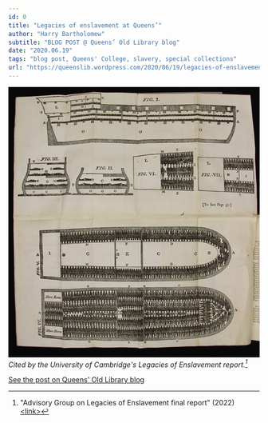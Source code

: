 ```yaml
---
id: 0
title: "Legacies of enslavement at Queens’"
author: "Harry Bartholomew"
subtitle: "BLOG POST @ Queens’ Old Library blog"
date: "2020.06.19"
tags: "blog post, Queens' College, slavery, special collections"
url: "https://queenslib.wordpress.com/2020/06/19/legacies-of-enslavement-at-queens/"
---
```

![image](/images/blog_01.jpg)\
_Cited by the University of Cambridge's Legacies of Enslavement report.[^1]_

[See the post on Queens' Old Library blog](https://queenslib.wordpress.com/2020/06/19/legacies-of-enslavement-at-queens/)

[^1]:"Advisory Group on Legacies of Enslavement final report" (2022) [&lt;link&gt;](https://www.cam.ac.uk/about-the-university/history/legacies-of-enslavement/advisory-group-on-legacies-of-enslavement-final-report)

